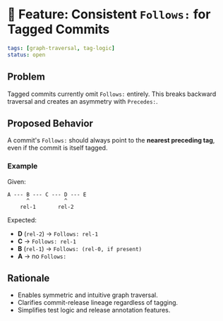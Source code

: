 # 📎 Feature: Consistent `Follows:` for Tagged Commits

```yaml
tags: [graph-traversal, tag-logic]
status: open
```

## Problem

Tagged commits currently omit `Follows:` entirely. This breaks backward traversal and creates an asymmetry with `Precedes:`.

## Proposed Behavior

A commit's `Follows:` should always point to the **nearest preceding tag**, even if the commit is itself tagged.

### Example

Given:

```text
A --- B --- C --- D --- E
      ^           ^
    rel-1       rel-2
```

Expected:

- **D** (`rel-2`) → `Follows: rel-1`
- **C** → `Follows: rel-1`
- **B** (`rel-1`) → `Follows: (rel-0, if present)`
- **A** → no `Follows:`

## Rationale

- Enables symmetric and intuitive graph traversal.
- Clarifies commit-release lineage regardless of tagging.
- Simplifies test logic and release annotation features.
